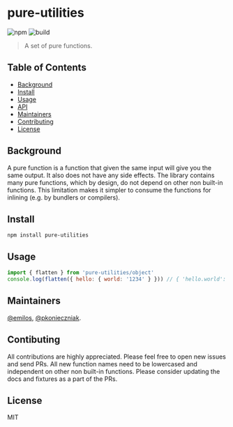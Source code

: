 # pure-utilities

![npm](https://img.shields.io/npm/v/pure-utilities.svg) ![build](https://img.shields.io/codeship/9375a010-5a24-0136-54ed-56905797af22/master.svg)

> A set of pure functions.

## Table of Contents

- [Background](#background)
- [Install](#install)
- [Usage](#usage)
- [API](https://buxlabs.pl/en/tools/js/pure-utilities)
- [Maintainers](#maintainers)
- [Contributing](#contributing)
- [License](#license)

## Background

A pure function is a function that given the same input will give you the same output. It also does not have any side effects. The library contains many pure functions, which by design, do not depend on other non built-in functions. This limitation makes it simpler to consume the functions for inlining (e.g. by bundlers or compilers).

## Install

`npm install pure-utilities`

## Usage

```javascript
import { flatten } from 'pure-utilities/object'
console.log(flatten({ hello: { world: '1234' } })) // { 'hello.world': '1234' }
```

## Maintainers

[@emilos](https://github.com/emilos), [@pkonieczniak](https://github.com/pkonieczniak).

## Contibuting

All contributions are highly appreciated. Please feel free to open new issues and send PRs. All new function names need to be lowercased and independent on other non built-in functions. Please consider updating the docs and fixtures as a part of the PRs.

## License

MIT
